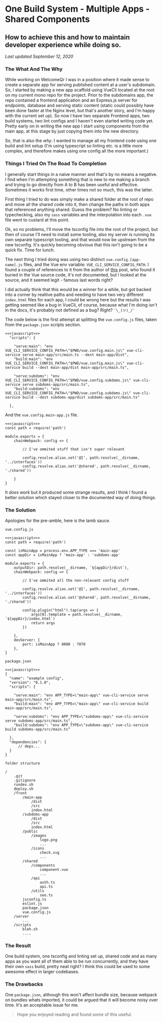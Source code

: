 # One Build System - Multiple Apps - Shared Components
## How to achieve this and how to maintain developer experience while doing so.

_Last updated September 12, 2020_

### The What And The Why

While working on WelcomeQr I was in a position where it made sense to create a separate app for serving published content at a user's subdomain. So, I started by making a new app scaffold using VueCli located at the root on my current mono repo for the project. Prior to the subdomains app, the repo contained a frontend application and an Express.js server for endpoints, database and serving static content (static could possibly have been done faster at the Nginx level, but that's another story, and I'm happy with the current set up). So now I have two separate Frontend apps, two build systems, two lint configs and I haven't even started writing code yet. Pretty early on in writing the new app I start using components from the main app, at this stage by just copying them into the new directory.

So, that is also the _why_. I wanted to manage all my frontend code using one build and lint setup (I'm using typescript so linting etc. is a little more complex, and therefore makes using one config all the more important.)

### Things I Tried On The Road To Completion

I generally start things in a naive manner and that's by no means a negative. I find when I'm attempting something that is new to me making a branch and trying to go directly from A to B has been useful and effective. Sometimes it works first time, other times not so much, this was the latter.

First thing I tried to do was simply make a shared folder at the root of repo and move all the shared code into it, then change the paths in both apps that referenced anything shared. Guess the problem? No linting or typechecking, also my `sass` variables and the interpolation into each `.vue` file went to custard at this point.

Ok, so no problems, I'll move the tsconfig file into the root of the project, but then of course I'll need to install some tooling, also my server is running its own separate typescript tooling, and that would now be upstream from the new tsconfig. It's quickly becoming obvious that this isn't going to be a quick fix. Time for lunch.

The next thing I tried doing was using two distinct `vue.config.[app-name].js` files, and the Vue env variable: `VUE_CLI_SERVICE_CONFIG_PATH`. I found a couple of references to it from the author of [this](https://serebrov.github.io/html/2020-05-03-vue-cli-multiple-configs.html) post, who found it buried in the Vue source code, it's not documented, but I looked at the source, and it seemed legit - famous last words right?

I did actually think that this would be a winner for a while, but got backed into a corner by realtive paths and needing to have two very different `index.html` files for each app, I could be wrong here but the results I was getting seemed like a bug in VueCli, of course, because what I'm doing isn't in the docs, it's probably not defined as a bug? Right?  `¯\_(ツ)_/¯`

The code below is the first attempt at splitting the `vue.config.js` files, taken from the `package.json` scripts section.
```
<<<javascript>>>
  "scripts": {

    "serve:main": "env VUE_CLI_SERVICE_CONFIG_PATH=\"$PWD/vue.config.main.js\" vue-cli-service serve main-app/src/main.ts --dest main-app/dist",
    "build:main": "env VUE_CLI_SERVICE_CONFIG_PATH=\"$PWD/vue.config.main.js\" vue-cli-service build --dest main-app/dist main-app/src/main.ts",

    "serve:subdoms": "env VUE_CLI_SERVICE_CONFIG_PATH=\"$PWD/vue.config.subdoms.js\" vue-cli-service serve subdoms-app/src/main.ts",
    "build:subdoms": "env VUE_CLI_SERVICE_CONFIG_PATH=\"$PWD/vue.config.subdoms.js\" vue-cli-service build --dest subdoms-app/dist subdoms-app/src/main.ts"

  },
```

And the `vue.config.main-app.js` file.
```
<<<javascript>>>
const path = require('path')

module.exports = {
    chainWebpack: config => {

        // I've ommited stuff that isn't super relevant

        config.resolve.alias.set('@I', path.resolve(__dirname, '../interfaces'))
        config.resolve.alias.set('@shared', path.resolve(__dirname, './shared'))

    }
}
```

It _does work_ but it produced some strange results, and I think I found a better solution which stayed closer to the documented way of doing things.

### The Solution
Apologies for the pre-amble, here is the lamb sauce.

`vue.config.js`
```
<<<javascript>>>
const path = require('path')

const isMainApp = process.env.APP_TYPE === 'main-app'
const appDir = isMainApp ? 'main-app' : 'subdoms-app'

module.exports = {
    outputDir: path.resolve(__dirname, `${appDir}/dist`),
    chainWebpack: config => {

        // I've ommited all the non-relevant config stuff

        config.resolve.alias.set('@I', path.resolve(__dirname, '../interfaces'))
        config.resolve.alias.set('@shared', path.resolve(__dirname, './shared'))

        config.plugin("html").tap(args => {
            args[0].template = path.resolve(__dirname, `${appDir}/index.html`)
            return args
        })

    },
    devServer: {
        port: isMainApp ? 8080 : 7070
    },
}
```
`package.json`
```
<<<javascript>>>
{
  "name": "example config",
  "version": "0.1.0",
  "scripts": {

    "serve:main": "env APP_TYPE=\"main-app\" vue-cli-service serve main-app/src/main.ts",
    "build:main": "env APP_TYPE=\"main-app\" vue-cli-service build main-app/src/main.ts",

    "serve:subdoms": "env APP_TYPE=\"subdoms-app\" vue-cli-service serve subdoms-app/src/main.ts",
    "build:subdoms": "env APP_TYPE=\"subdoms-app\" vue-cli-service build subdoms-app/src/main.ts"

  },
  "dependencies": {
      // deps...
  }
}
```
`folder structure`
```
/
    .git
    .gitignore
    rundev.sh
    deploy.sh
    /front
        /main-app
            /dist
            /src
            index.html
        /subdoms-app
            /dist
            /src
            index.html
        /public
            /images
                logo.png
                ...
            /icons
                check.svg
                ...
        /shared
            /components
                component.vue
                ...
            /api
                auth.ts
                api.ts
            /utils
                seo.ts
        jsconfig.ts
        eslint.js
        package.json
        vue.config.js
    /server
        ...
    /scripts
        bleh.sh
        ....
```

### The Result

One build system, one tsconfig and linting set up, shared code and as many apps as you want all of them able to be run concurrently, and they have their own `sass` build, pretty neat right? I think this could be used to some awesome effect in larger codebases.

### The Drawbacks

One `package.json`, although this won't affect bundle size, because webpack on bundles whats imported, it could be argued that it will become noisy over time. It's an acceptable issue for me.

> Hope you enjoyed reading and found some of this useful.

